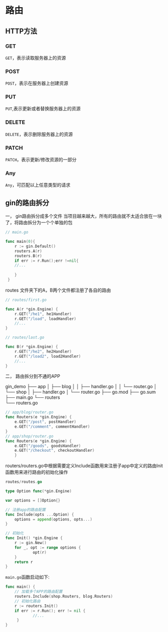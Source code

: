 <!--
 * @Author: matiastang
 * @Date: 2022-04-18 16:26:37
 * @LastEditors: matiastang
 * @LastEditTime: 2022-04-18 17:24:07
 * @FilePath: /matias-Golang/md/框架/Gin/路由.md
 * @Description: 路由
-->
# 路由

## HTTP方法

### GET

`GET`，表示读取服务器上的资源

### POST

`POST`，表示在服务器上创建资源

### PUT

`PUT`,表示更新或者替换服务器上的资源

### DELETE

`DELETE`，表示删除服务器上的资源

### PATCH

`PATCH`，表示更新/修改资源的一部分

### Any

`Any`，可匹配以上任意类型的请求

## gin的路由拆分
一， gin路由拆分成多个文件
当项目越来越大，所有的路由就不太适合放在一块了，将路由拆分为一个个单独的包
```go
// main.go

func main(0){
    r := gin.Default()    
    routers.A(r)    
    routers.B(r)
    if err := r.Run();err !=nil{
    //...
    
    }
 }
```
routes 文件夹下的A，B两个文件都注册了各自的路由
```go
// routes/first.go

func A(r *gin.Engine) {
    r.GET("/he1", he1Handler)    
    r.GET("/load", loadHandler)
    //...
}
```
```go
// routes/last.go

func B(r *gin.Engine) {
    r.GET("/he2", he2Handler)    
    r.GET("/load2", load2Handler)    
    //...
}
```
二， 路由拆分到不通的APP

gin_demo
├── app
│   ├── blog
│   │   ├── handler.go
│   │   └── router.go
│   └── shop
│       ├── handler.go
│       └── router.go
├── go.mod
├── go.sum
├── main.go
└── routers    
    └── routers.go

```go
// app/blog/router.go
func Routers(e *gin.Engine) {
    e.GET("/post", postHandler)    
    e.GET("/comment", commentHandler)
}
// app/shop/router.go
func Routers(e *gin.Engine) {
    e.GET("/goods", goodsHandler)    
    e.GET("/checkout", checkoutHandler)
    }
```
routers/routers.go中根据需要定义Include函数用来注册子app中定义的路由Init函数用来进行路由的初始化操作
```go
routes/routes.go

type Option func(*gin.Engine)

var options = []Option{}

// 注册app的路由配置
func Include(opts ...Option) {
    options = append(options, opts...)
}

// 初始化
func Init() *gin.Engine {
    r := gin.New()    
    for _, opt := range options {
            opt(r)
    }         
    return r
}
```
`main.go`函数启动如下:
```go
func main() {
    // 加载多个APP的路由配置
    routers.Include(shop.Routers, blog.Routers)
    // 初始化路由    
    r := routers.Init()
    if err := r.Run(); err != nil {
            //...
     }
}
```